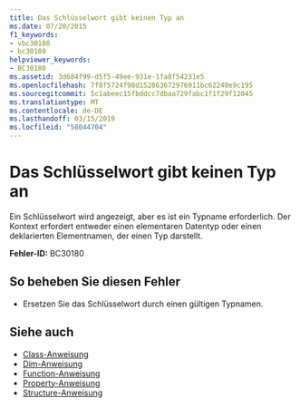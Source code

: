 ```yaml
---
title: Das Schlüsselwort gibt keinen Typ an
ms.date: 07/20/2015
f1_keywords:
- vbc30180
- bc30180
helpviewer_keywords:
- BC30180
ms.assetid: 3d684f99-d5f5-49ee-931e-1fa8f54231e5
ms.openlocfilehash: 7f8f5724f98d152863672976911bc62240e9c195
ms.sourcegitcommit: 5c1abeec15fbddcc7dbaa729fabc1f1f29f12045
ms.translationtype: MT
ms.contentlocale: de-DE
ms.lasthandoff: 03/15/2019
ms.locfileid: "58044704"
---
```

# <a name="keyword-does-not-name-a-type"></a>Das Schlüsselwort gibt keinen Typ an
Ein Schlüsselwort wird angezeigt, aber es ist ein Typname erforderlich. Der Kontext erfordert entweder einen elementaren Datentyp oder einen deklarierten Elementnamen, der einen Typ darstellt.  
  
 **Fehler-ID:** BC30180  
  
## <a name="to-correct-this-error"></a>So beheben Sie diesen Fehler  
  
-   Ersetzen Sie das Schlüsselwort durch einen gültigen Typnamen.  
  
## <a name="see-also"></a>Siehe auch

- [Class-Anweisung](../../visual-basic/language-reference/statements/class-statement.md)
- [Dim-Anweisung](../../visual-basic/language-reference/statements/dim-statement.md)
- [Function-Anweisung](../../visual-basic/language-reference/statements/function-statement.md)
- [Property-Anweisung](../../visual-basic/language-reference/statements/property-statement.md)
- [Structure-Anweisung](../../visual-basic/language-reference/statements/structure-statement.md)
